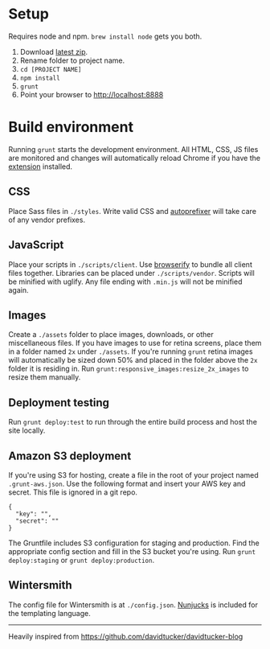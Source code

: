 # Setup
Requires node and npm. `brew install node` gets you both.

1. Download [latest zip](https://github.com/ebello/generator-wintersmith-perf/archive/master.zip).
2. Rename folder to project name.
3. `cd [PROJECT NAME]`
4. `npm install`
5. `grunt`
6. Point your browser to [http://localhost:8888](http://localhost:8888)

# Build environment
Running `grunt` starts the development environment. All HTML, CSS, JS files are monitored and changes will automatically reload Chrome if you have the [extension](https://chrome.google.com/webstore/detail/livereload/jnihajbhpnppcggbcgedagnkighmdlei?hl=en) installed.

## CSS
Place Sass files in `./styles`. Write valid CSS and [autoprefixer](https://github.com/ai/autoprefixer) will take care of any vendor prefixes.

## JavaScript
Place your scripts in `./scripts/client`. Use [browserify](http://browserify.org/articles.html) to bundle all client files together. Libraries can be placed under `./scripts/vendor`. Scripts will be minified with uglify. Any file ending with `.min.js` will not be minified again.

## Images
Create a `./assets` folder to place images, downloads, or other miscellaneous files. If you have images to use for retina screens, place them in a folder named `2x` under `./assets`. If you're running `grunt` retina images will automatically be sized down 50% and placed in the folder above the `2x` folder it is residing in. Run `grunt:responsive_images:resize_2x_images` to resize them manually.

## Deployment testing
Run `grunt deploy:test` to run through the entire build process and host the site locally.

## Amazon S3 deployment
If you're using S3 for hosting, create a file in the root of your project named `.grunt-aws.json`. Use the following format and insert your AWS key and secret. This file is ignored in a git repo.
```
{
  "key": "",
  "secret": ""
}
```
The Gruntfile includes S3 configuration for staging and production. Find the appropriate config section and fill in the S3 bucket you're using. Run `grunt deploy:staging` or `grunt deploy:production`.

## Wintersmith
The config file for Wintersmith is at `./config.json`. [Nunjucks](http://mozilla.github.io/nunjucks/) is included for the templating language.

***
Heavily inspired from https://github.com/davidtucker/davidtucker-blog
